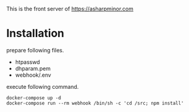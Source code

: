 This is the front server of https://asharpminor.com

# Installation

prepare following files.

- htpasswd
- dhparam.pem
- webhook/.env

execute following command.

    docker-compose up -d
    docker-compose run --rm webhook /bin/sh -c 'cd /src; npm install'
